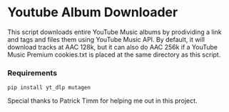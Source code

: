 # Youtube Album Downloader
This script downloads entire YouTube Music albums by prodividing a link and tags and files them using YouTube Music API. By default, it will download tracks at AAC 128k, but it can also do AAC 256k if a YouTube Music Premium cookies.txt is placed at the same directory as this script.

### Requirements
    pip install yt_dlp mutagen
    
Special thanks to Patrick Timm for helping me out in this project.
